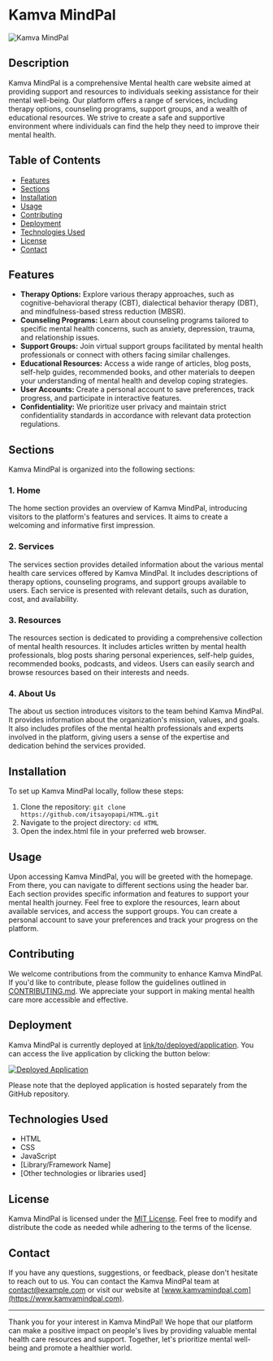 # Kamva MindPal

![Kamva MindPal](lhttps://github.com/itsayopapi/ALX-PORTFOLIO-PROJECT/blob/main/Kamva%20MindPal.png)

## Description

Kamva MindPal is a comprehensive Mental health care website aimed at providing support and resources to individuals seeking assistance for their mental well-being. Our platform offers a range of services, including therapy options, counseling programs, support groups, and a wealth of educational resources. We strive to create a safe and supportive environment where individuals can find the help they need to improve their mental health.

## Table of Contents

- [Features](#features)
- [Sections](#sections)
- [Installation](#installation)
- [Usage](#usage)
- [Contributing](#contributing)
- [Deployment](#deployment)
- [Technologies Used](#technologies-used)
- [License](#license)
- [Contact](#contact)

## Features

- **Therapy Options:** Explore various therapy approaches, such as cognitive-behavioral therapy (CBT), dialectical behavior therapy (DBT), and mindfulness-based stress reduction (MBSR).
- **Counseling Programs:** Learn about counseling programs tailored to specific mental health concerns, such as anxiety, depression, trauma, and relationship issues.
- **Support Groups:** Join virtual support groups facilitated by mental health professionals or connect with others facing similar challenges.
- **Educational Resources:** Access a wide range of articles, blog posts, self-help guides, recommended books, and other materials to deepen your understanding of mental health and develop coping strategies.
- **User Accounts:** Create a personal account to save preferences, track progress, and participate in interactive features.
- **Confidentiality:** We prioritize user privacy and maintain strict confidentiality standards in accordance with relevant data protection regulations.

## Sections

Kamva MindPal is organized into the following sections:

### 1. Home

The home section provides an overview of Kamva MindPal, introducing visitors to the platform's features and services. It aims to create a welcoming and informative first impression.

### 2. Services

The services section provides detailed information about the various mental health care services offered by Kamva MindPal. It includes descriptions of therapy options, counseling programs, and support groups available to users. Each service is presented with relevant details, such as duration, cost, and availability.

### 3. Resources

The resources section is dedicated to providing a comprehensive collection of mental health resources. It includes articles written by mental health professionals, blog posts sharing personal experiences, self-help guides, recommended books, podcasts, and videos. Users can easily search and browse resources based on their interests and needs.

### 4. About Us

The about us section introduces visitors to the team behind Kamva MindPal. It provides information about the organization's mission, values, and goals. It also includes profiles of the mental health professionals and experts involved in the platform, giving users a sense of the expertise and dedication behind the services provided.

## Installation

To set up Kamva MindPal locally, follow these steps:

1. Clone the repository: `git clone https://github.com/itsayopapi/HTML.git`
2. Navigate to the project directory: `cd HTML`
3. Open the index.html file in your preferred web browser.

## Usage

Upon accessing Kamva MindPal, you will be greeted with the homepage. From there, you can navigate to different sections using the header bar. Each section provides specific information and features to support your mental health journey. Feel free to explore the resources, learn about available services, and access the support groups. You can create a personal account to save your preferences and track your progress on the platform.

## Contributing

We welcome contributions from the community to enhance Kamva MindPal. If you'd like to contribute, please follow the guidelines outlined in [CONTRIBUTING.md](link/to/contributing/file). We appreciate your support in making mental health care more accessible and effective.

## Deployment

Kamva MindPal is currently deployed at [link/to/deployed/application](link/to/deployed/application). You can access the live application by clicking the button below:

[![Deployed Application](path/to/button/image.jpg)](link/to/deployed/application)

Please note that the deployed application is hosted separately from the GitHub repository.

## Technologies Used

- HTML
- CSS
- JavaScript
- [Library/Framework Name]
- [Other technologies or libraries used]

## License

Kamva MindPal is licensed under the [MIT License](link/to/license/file). Feel free to modify and distribute the code as needed while adhering to the terms of the license.

## Contact

If you have any questions, suggestions, or feedback, please don't hesitate to reach out to us. You can contact the Kamva MindPal team at [contact@example.com](mailto:contact@example.com) or visit our website at [www.kamvamindpal.com](https://www.kamvamindpal.com).

---

Thank you for your interest in Kamva MindPal! We hope that our platform can make a positive impact on people's lives by providing valuable mental health care resources and support. Together, let's prioritize mental well-being and promote a healthier world.
